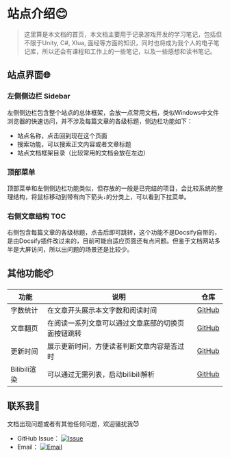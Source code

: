 # 站点介绍😊
> 这里算是本文档的首页，本文档主要用于记录游戏开发的学习笔记，包括但不限于Unity, C#, Xlua, 面经等方面的知识，同时也将成为我个人的电子笔记库，所以还会有课程和工作上的一些笔记，以及一些感想和读书笔记。

## 站点界面🌐
### 左侧侧边栏 Sidebar
左侧侧边栏包含整个站点的总体框架，会放一点常用文档，类似Windows中文件浏览器的快速访问，并不涉及每篇文章的各级标题，侧边栏功能如下：
- 站点名称，点击回到现在这个页面
- 搜索功能，可以搜索正文内容或者文章标题
- 站点文档框架目录（比较常用的文档会放在左边）

### 顶部菜单
顶部菜单和左侧侧边栏功能类似，但存放的一般是已完结的项目，会比较系统的整理结构，将鼠标移动到带有向下箭头`⇣`的分类上，可以看到下拉菜单。

### 右侧文章结构 TOC
右侧包含每篇文章的各级标题，点击后即可跳转，这个功能不是Docsify自带的，是由Docsify插件改过来的，目前可能自适应页面还有点问题。但鉴于文档网站多半是大屏访问，所以出问题的场景还是比较少。

## 其他功能📦
<!-- 生成table -->
| 功能 | 说明 | 仓库 |
| --- | --- | --- |
| 字数统计 | 在文章开头展示本文字数和阅读时间 | [GitHub](https://github.com/827652549/docsify-count) |
| 文章翻页 | 在阅读一系列文章可以通过文章底部的切换页面按钮跳转 |[GitHub](https://github.com/imyelo/docsify-pagination)|
| 更新时间 | 展示更新时间，方便读者判断文章内容是否过时 |[GitHub](https://github.com/pfeak/docsify-updated)|
| Bilibili渲染| 可以通过无需列表，启动bilibili解析 |[GitHub](https://github.com/denganliang/docsify-bilibili)|

## 联系我📧
文档出现问题或者有其他任何问题，欢迎骚扰我😈
- GitHub Issue： [ <img src="https://img.shields.io/badge/GitHub-Issue-blue" alt="Issue">](https://github.com/LeonYew-Ley/docs/issues)
- Email： [ <img src="https://img.shields.io/badge/Email-leonyew_ley%40qq.com-blue" alt="Email">](mailto:leonyew_ley@qq.com)